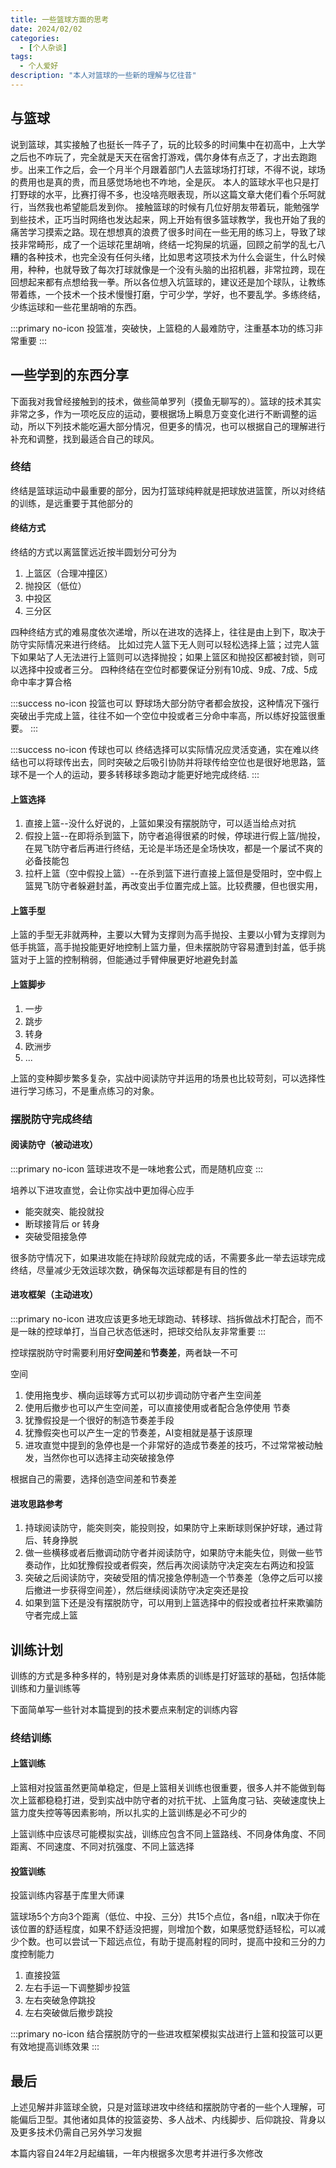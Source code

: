 ```yaml
---
title: 一些篮球方面的思考
date: 2024/02/02
categories:
  - [个人杂谈]
tags:
  - 个人爱好
description: "本人对篮球的一些新的理解与忆往昔"
---
```


## 与篮球

说到篮球，其实接触了也挺长一阵子了，玩的比较多的时间集中在初高中，上大学之后也不咋玩了，完全就是天天在宿舍打游戏，偶尔身体有点乏了，才出去跑跑步。出来工作之后，会一个月半个月跟着部门人去篮球场打打球，不得不说，球场的费用也是真的贵，而且感觉场地也不咋地，全是灰。 本人的篮球水平也只是打打野球的水平，比赛打得不多，也没啥亮眼表现，所以这篇文章大佬们看个乐呵就行，当然我也希望能启发到你。 接触篮球的时候有几位好朋友带着玩，能勉强学到些技术，正巧当时网络也发达起来，网上开始有很多篮球教学，我也开始了我的痛苦学习摸索之路。现在想想真的浪费了很多时间在一些无用的练习上，导致了球技非常畸形，成了一个运球花里胡哨，终结一坨狗屎的坑逼，回顾之前学的乱七八糟的各种技术，也完全没有任何头绪，比如思考这项技术为什么会诞生，什么时候用，种种，也就导致了每次打球就像是一个没有头脑的出招机器，非常拉跨，现在回想起来都有点想给我一拳。所以各位想入坑篮球的，建议还是加个球队，让教练带着练，一个技术一个技术慢慢打磨，宁可少学，学好，也不要乱学。多练终结，少练运球和一些花里胡哨的东西。

:::primary no-icon
投篮准，突破快，上篮稳的人最难防守，注重基本功的练习非常重要
:::

## 一些学到的东西分享

下面我对我曾经接触到的技术，做些简单罗列（摸鱼无聊写的）。篮球的技术其实非常之多，作为一项吃反应的运动，要根据场上瞬息万变变化进行不断调整的运动，所以下列技术能吃遍大部分情况，但更多的情况，也可以根据自己的理解进行补充和调整，找到最适合自己的球风。

### 终结

终结是篮球运动中最重要的部分，因为打篮球纯粹就是把球放进篮筐，所以对终结的训练，是远重要于其他部分的

#### 终结方式

终结的方式以离篮筐远近按半圆划分可分为

1. 上篮区（合理冲撞区）
2. 抛投区（低位）
3. 中投区
4. 三分区

四种终结方式的难易度依次递增，所以在进攻的选择上，往往是由上到下，取决于防守实际情况来进行终结。
比如过完人篮下无人则可以轻松选择上篮；过完人篮下如果站了人无法进行上篮则可以选择抛投；如果上篮区和抛投区都被封锁，则可以选择中投或者三分。
四种终结在空位时都要保证分别有10成、9成、7成、5成命中率才算合格

:::success no-icon
投篮也可以
野球场大部分防守者都会放投，这种情况下强行突破出手完成上篮，往往不如一个空位中投或者三分命中率高，所以练好投篮很重要。
:::

:::success no-icon
传球也可以
终结选择可以实际情况应灵活变通，实在难以终结也可以将球传出去，同时突破之后吸引协防并将球传给空位也是很好地思路，篮球不是一个人的运动，要多转移球多跑动才能更好地完成终结.
:::

#### 上篮选择

1. 直接上篮--没什么好说的，上篮如果没有摆脱防守，可以适当给点对抗
2. 假投上篮--在即将杀到篮下，防守者追得很紧的时候，停球进行假上篮/抛投，在晃飞防守者后再进行终结，无论是半场还是全场快攻，都是一个屡试不爽的必备技能包
3. 拉杆上篮（空中假投上篮）--在杀到篮下进行直接上篮但是受阻时，空中假上篮晃飞防守者躲避封盖，再改变出手位置完成上篮。比较费腰，但也很实用，

#### 上篮手型

上篮的手型无非就两种，主要以大臂为支撑则为高手抛投、主要以小臂为支撑则为低手挑篮，高手抛投能更好地控制上篮力量，但未摆脱防守容易遭到封盖，低手挑篮对于上篮的控制稍弱，但能通过手臂伸展更好地避免封盖

#### 上篮脚步

1. 一步
2. 跳步
3. 转身
4. 欧洲步
5. ...

上篮的变种脚步繁多复杂，实战中阅读防守并运用的场景也比较苛刻，可以选择性进行学习练习，不是重点练习的对象。

### 摆脱防守完成终结

#### 阅读防守（被动进攻）

:::primary no-icon
篮球进攻不是一味地套公式，而是随机应变
:::

培养以下进攻直觉，会让你实战中更加得心应手

- 能突就突、能投就投
- 断球接背后 or 转身
- 突破受阻接急停

很多防守情况下，如果进攻能在持球阶段就完成的话，不需要多此一举去运球完成终结，尽量减少无效运球次数，确保每次运球都是有目的性的

#### 进攻框架（主动进攻）

:::primary no-icon
进攻应该更多地无球跑动、转移球、挡拆做战术打配合，而不是一昧的控球单打，当自己状态低迷时，把球交给队友非常重要
:::

控球摆脱防守时需要利用好**空间差**和**节奏差**，两者缺一不可

空间
1. 使用拖曳步、横向运球等方式可以初步调动防守者产生空间差
2. 使用后撤步也可以产生空间差，可以直接使用或者配合急停使用
节奏
1. 犹豫假投是一个很好的制造节奏差手段
2. 犹豫假突也可以产生一定的节奏差，AI变相就是基于该原理
3. 进攻直觉中提到的急停也是一个非常好的造成节奏差的技巧，不过常常被动触发，当然你也可以选择主动突破接急停

根据自己的需要，选择创造空间差和节奏差

#### 进攻思路参考

1. 持球阅读防守，能突则突，能投则投，如果防守上来断球则保护好球，通过背后、转身挣脱
2. 做一些横移或者后撤调动防守者并阅读防守，如果防守未能失位，则做一些节奏动作，比如犹豫假投或者假突，然后再次阅读防守决定突左右两边和投篮
3. 突破之后阅读防守，突破受阻的情况接急停制造一个节奏差（急停之后可以接后撤进一步获得空间差），然后继续阅读防守决定突还是投
4. 如果到篮下还是没有摆脱防守，可以用到上篮选择中的假投或者拉杆来欺骗防守者完成上篮

## 训练计划

训练的方式是多种多样的，特别是对身体素质的训练是打好篮球的基础，包括体能训练和力量训练等

下面简单写一些针对本篇提到的技术要点来制定的训练内容

### 终结训练

#### 上篮训练

上篮相对投篮虽然更简单稳定，但是上篮相关训练也很重要，很多人并不能做到每次上篮都稳稳打进，受到实战中防守者的对抗干扰、上篮角度刁钻、突破速度快上篮力度失控等等因素影响，所以扎实的上篮训练是必不可少的

上篮训练中应该尽可能模拟实战，训练应包含不同上篮路线、不同身体角度、不同距离、不同速度、不同对抗强度、不同上篮选择

#### 投篮训练

投篮训练内容基于库里大师课

篮球场5个方向3个距离（低位、中投、三分）共15个点位，各n组，n取决于你在该位置的舒适程度，如果不舒适没把握，则增加个数，如果感觉舒适轻松，可以减少个数。也可以尝试一下超远点位，有助于提高射程的同时，提高中投和三分的力度控制能力

1. 直接投篮
2. 左右手运一下调整脚步投篮
3. 左右突破急停跳投
4. 左右突破做后撤步跳投

:::primary no-icon
结合摆脱防守的一些进攻框架模拟实战进行上篮和投篮可以更有效地提高训练效果
:::

## 最后

上述见解并非篮球全貌，只是对篮球进攻中终结和摆脱防守者的一些个人理解，可能偏后卫型。其他诸如具体的投篮姿势、多人战术、内线脚步、后仰跳投、背身以及更多技术仍需自己另外学习发掘

本篇内容自24年2月起编辑，一年内根据多次思考并进行多次修改